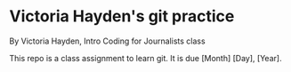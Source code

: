 # Victoria Hayden's git practice

By Victoria Hayden, Intro Coding for Journalists class

This repo is a class assignment to learn git. It is due [Month] [Day], [Year].